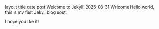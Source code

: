 layout	title	date
post
Welcome to Jekyll!
2025-03-31
Welcome
Hello world, this is my first Jekyll blog post.

I hope you like it!
